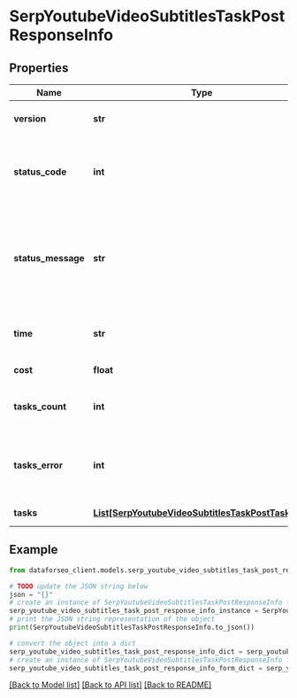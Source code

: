 # SerpYoutubeVideoSubtitlesTaskPostResponseInfo


## Properties

Name | Type | Description | Notes
------------ | ------------- | ------------- | -------------
**version** | **str** | the current version of the API | [optional] 
**status_code** | **int** | general status code you can find the full list of the response codes here | [optional] 
**status_message** | **str** | general informational message you can find the full list of general informational messages here | [optional] 
**time** | **str** | total execution time, seconds | [optional] 
**cost** | **float** | total tasks cost, USD | [optional] 
**tasks_count** | **int** | the number of tasks in the tasks array | [optional] 
**tasks_error** | **int** | the number of tasks in the tasks array returned with an error | [optional] 
**tasks** | [**List[SerpYoutubeVideoSubtitlesTaskPostTaskInfo]**](SerpYoutubeVideoSubtitlesTaskPostTaskInfo.md) | array of tasks | [optional] 

## Example

```python
from dataforseo_client.models.serp_youtube_video_subtitles_task_post_response_info import SerpYoutubeVideoSubtitlesTaskPostResponseInfo

# TODO update the JSON string below
json = "{}"
# create an instance of SerpYoutubeVideoSubtitlesTaskPostResponseInfo from a JSON string
serp_youtube_video_subtitles_task_post_response_info_instance = SerpYoutubeVideoSubtitlesTaskPostResponseInfo.from_json(json)
# print the JSON string representation of the object
print(SerpYoutubeVideoSubtitlesTaskPostResponseInfo.to_json())

# convert the object into a dict
serp_youtube_video_subtitles_task_post_response_info_dict = serp_youtube_video_subtitles_task_post_response_info_instance.to_dict()
# create an instance of SerpYoutubeVideoSubtitlesTaskPostResponseInfo from a dict
serp_youtube_video_subtitles_task_post_response_info_form_dict = serp_youtube_video_subtitles_task_post_response_info.from_dict(serp_youtube_video_subtitles_task_post_response_info_dict)
```
[[Back to Model list]](../README.md#documentation-for-models) [[Back to API list]](../README.md#documentation-for-api-endpoints) [[Back to README]](../README.md)


